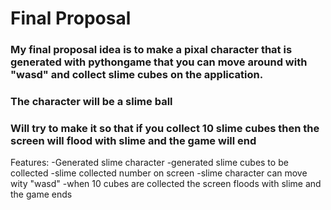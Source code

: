 # Final Proposal

### My final proposal idea is to make a pixal character that is generated with pythongame that you can move around with "wasd" and collect slime cubes on the application.
### The character will be a slime ball 
### Will try to make it so that if you collect 10 slime cubes then the screen will flood with slime and the game will end

Features:
-Generated slime character
-generated slime cubes to be collected
-slime collected number on screen
-slime character can move wity "wasd"
-when 10 cubes are collected the screen floods with slime and the game ends
